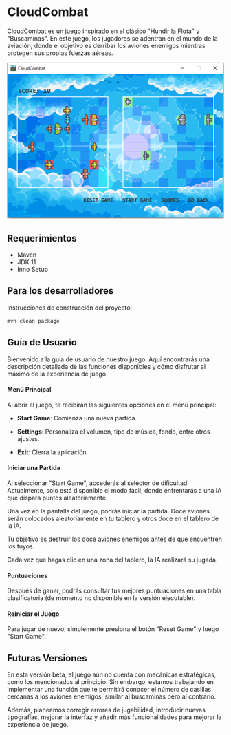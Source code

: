 # CloudCombat

CloudCombat es un juego inspirado en el clásico "Hundir la Flota" y "Buscaminas". En este juego, los jugadores se adentran en el mundo de la aviación, donde el objetivo es derribar los aviones enemigos mientras protegen sus propias fuerzas aéreas.

![Texto alternativo](docs/captura.PNG)

## Requerimientos

- Maven
- JDK 11
- Inno Setup

## Para los desarrolladores

Instrucciones de construcción del proyecto:

```bash
mvn clean package 
```

## Guía de Usuario

Bienvenido a la guía de usuario de nuestro juego. Aquí encontrarás una descripción detallada de las funciones disponibles y cómo disfrutar al máximo de la experiencia de juego.

#### Menú Principal

Al abrir el juego, te recibirán las siguientes opciones en el menú principal:

- **Start Game**: Comienza una nueva partida.

- **Settings**: Personaliza el volumen, tipo de música, fondo, entre otros ajustes.

- **Exit**: Cierra la aplicación.

#### Iniciar una Partida

Al seleccionar "Start Game", accederás al selector de dificultad. Actualmente, solo está disponible el modo fácil, donde enfrentarás a una IA que dispara puntos aleatoriamente.

Una vez en la pantalla del juego, podrás iniciar la partida. Doce aviones serán colocados aleatoriamente en tu tablero y otros doce en el tablero de la IA.

Tu objetivo es destruir los doce aviones enemigos antes de que encuentren los tuyos.

Cada vez que hagas clic en una zona del tablero, la IA realizará su jugada.

#### Puntuaciones

Después de ganar, podrás consultar tus mejores puntuaciones en una tabla clasificatoria (de momento no disponible en la versión ejecutable). 

#### Reiniciar el Juego

Para jugar de nuevo, simplemente presiona el botón "Reset Game" y luego "Start Game".

## Futuras Versiones

En esta versión beta, el juego aún no cuenta con mecánicas estratégicas, como los mencionados al principio. Sin embargo, estamos trabajando en implementar una función que te permitirá conocer el número de casillas cercanas a los aviones enemigos, similar al buscaminas pero al contrario.

Además, planeamos corregir errores de jugabilidad, introducir nuevas tipografías, mejorar la interfaz y añadir más funcionalidades para mejorar la experiencia de juego.

